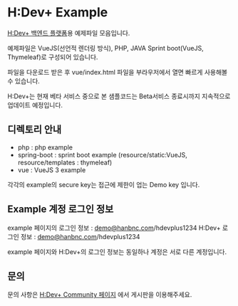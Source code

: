 # H:Dev+ Example
[H:Dev+ 백엔드 플랫폼](https://dev.hanbnc.com/)용 예제파일 모음입니다.

예제파일은 VueJS(선언적 렌더링 방식), PHP, JAVA Sprint boot(VueJS, Thymeleaf)로 구성되어 있습니다.

파일을 다운로드 받은 후 vue/index.html 파일을 부라우저에서 열면 빠르게 사용해볼 수 있습니다.

H:Dev+는 현재 베타 서비스 중으로 본 샘플코드는 Beta서비스 종료시까지 지속적으로 업데이트 예정입니다.

## 디렉토리 안내
- php : php example
- spring-boot : sprint boot example (resource/static:VueJS, resource/templates : thymeleaf)
- vue : VueJS 3 example

각각의 example의 secure key는 접근에 제한이 업는 Demo key 입니다.

## Example 계정 로그인 정보
example 페이지의 로그인 정보 : demo@hanbnc.com/hdevplus1234 
H:Dev+ 로그인 정보 : demo@hanbnc.com/hdevplus1234 

example 페이지와 H:Dev+의 로그인 정보는 동일하나 계정은 서로 다른 계정입니다.

## 문의
문의 사항은 [H:Dev+ Community 페이지](https://dev.hanbnc.com/community/) 에서 게시판을 이용해주세요.

